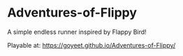 # Adventures-of-Flippy
A simple endless runner inspired by Flappy Bird!

Playable at: https://goyeet.github.io/Adventures-of-Flippy/
